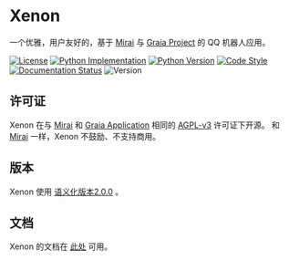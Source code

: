 # Xenon
一个优雅，用户友好的，基于 [Mirai](https://github.com/mamoe/mirai) 与
[Graia Project](https://github.com/GraiaProject/) 的 QQ 机器人应用。

[![License](https://img.shields.io/badge/license-AGPL--v3-green)](https://www.gnu.org/licenses/agpl-3.0.html)
[![Python Implementation](https://img.shields.io/badge/implementation-cpython-informational)](https://github.com/python/cpython)
[![Python Version](https://img.shields.io/badge/python-3.9-informational)](https://docs.python.org/zh-cn/3.9/)
[![Code Style](https://img.shields.io/badge/code%20style-black-black)](http://github.com/psf/black)
[![Documentation Status](https://readthedocs.org/projects/xenon-bot/badge/?version=latest)](https://xenon-bot.readthedocs.io/zh_CN/latest/?badge=latest)
![Version](https://img.shields.io/badge/version-0.5.0--beta-brightgreen)

## 许可证
Xenon 在与 [Mirai](https://github.com/mamoe/mirai) 和
[Graia Application](https://github.com/GraiaProject/Application) 相同的
[AGPL-v3](https://www.gnu.org/licenses/agpl-3.0.html) 许可证下开源。
和 [Mirai](https://github.com/mamoe/mirai) 一样，Xenon 不鼓励、不支持商用。

## 版本
Xenon 使用 [语义化版本2.0.0](https://semver.org/lang/zh-CN/spec/v2.0.0.html/) 。

## 文档
Xenon 的文档在 [此处](https://xenon-bot.readthedocs.io/zh_CN/latest/) 可用。
